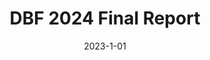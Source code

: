 ---
layout: report
title: "DBF 2024 Final Report"
date: 2023-1-01
icon: /assets/icons/dbf-2024.png
file: /assets/files/2024DBF_CORNELLUNIVERSITY_DESIGN_REPORT.pdf
type: pdf
---